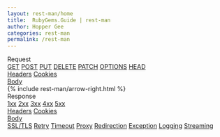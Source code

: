 ```yaml
---
layout: rest-man/home
title:  RubyGems.Guide | rest-man
author: Hopper Gee
categories: rest-man
permalink: /rest-man
---
```


<div class="main-section">
  <div class="request-box-wrapper">
    <div class="request-box">
      <div class="request">Request</div>
      <div class="request-actions">
        <a href="/rest-man/request/get" class="request-action">GET</a>
        <a href="/rest-man/request/post" class="request-action">POST</a>
        <a href="/rest-man/request/put" class="request-action">PUT</a>
        <a href="/rest-man/request/delete" class="request-action">DELETE</a>
        <a href="/rest-man/request/patch" class="request-action">PATCH</a>
        <a href="/rest-man/request/options" class="request-action">OPTIONS</a>
        <a href="/rest-man/request/head" class="request-action">HEAD</a>
      </div>
      <div class="relative">
        <a href="/rest-man/headers" class="request-headers">Headers</a>
        <a href="/rest-man/cookies" class="request-cookies">Cookies</a>
      </div>
      <a href="/rest-man/body" class="request-body">Body</a>
    </div>
  </div>

  <div class="arrow">
    {% include rest-man/arrow-right.html %}
  </div>

  <div class="response-box-wrapper">
    <div class="response-box">
      <div class="response">Response</div>
      <div class="response-statuses">
        <a href="/rest-man/http-status#1xx" class="response-status">1xx</a>
        <a href="/rest-man/http-status#2xx" class="response-status">2xx</a>
        <a href="/rest-man/http-status#3xx" class="response-status">3xx</a>
        <a href="/rest-man/http-status#4xx" class="response-status">4xx</a>
        <a href="/rest-man/http-status#5xx" class="response-status">5xx</a>
      </div>
      <div class="relative">
        <a href="/rest-man/headers" class="response-headers">Headers</a>
        <a href="/rest-man/cookies" class="response-cookies">Cookies</a>
      </div>
      <a href="/rest-man/body" class="response-body">Body</a>
    </div>
  </div>
</div>

<div class="advance-section">
  <div class="advance-box">
    <a href="/rest-man/ssl-tls" >SSL/TLS</a>
    <a href="/rest-man/retry" >Retry</a>
    <a href="/rest-man/timeout" >Timeout</a>
    <a href="/rest-man/proxy" >Proxy</a>
    <a href="/rest-man/redirection" >Redirection</a>
    <a href="/rest-man/exception" >Exception</a>
    <a href="/rest-man/logging" >Logging</a>
    <a href="/rest-man/streaming" >Streaming</a>
  </div>
</div>